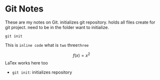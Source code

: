 # Git Notes

These are my notes on Git.
initializes git repository. holds all files create for git project. need to be in the folder want to initialize.
```
git init
```
This is `inline code`
what is ``two`` three```three```

$$f(x)=x^2$$
LaTex works here too
* `git init`: initializes repository
